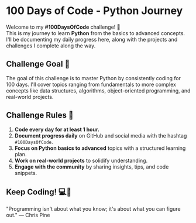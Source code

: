 # 100 Days of Code - Python Journey

Welcome to my **#100DaysOfCode** challenge! 🎉  
This is my journey to learn **Python** from the basics to advanced concepts. I'll be documenting my daily progress here, along with the projects and challenges I complete along the way.

## Challenge Goal 🎯
The goal of this challenge is to master Python by consistently coding for 100 days. I'll cover topics ranging from fundamentals to more complex concepts like data structures, algorithms, object-oriented programming, and real-world projects.

## Challenge Rules 📜
1. **Code every day for at least 1 hour.**
2. **Document progress daily** on GitHub and social media with the hashtag `#100DaysOfCode`.
3. **Focus on Python basics to advanced** topics with a structured learning plan.
4. **Work on real-world projects** to solidify understanding.
5. **Engage with the community** by sharing insights, tips, and code snippets.

## Keep Coding! 💻🚀
"Programming isn't about what you know; it's about what you can figure out."
— Chris Pine
